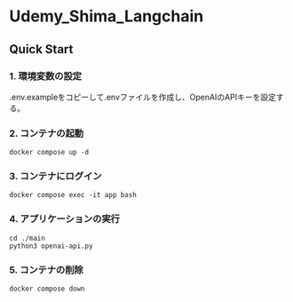 # Udemy_Shima_Langchain

## Quick Start

### 1. 環境変数の設定

.env.exampleをコピーして.envファイルを作成し、OpenAIのAPIキーを設定する。

### 2. コンテナの起動 

```
docker compose up -d
```

### 3. コンテナにログイン

```
docker compose exec -it app bash
```

### 4. アプリケーションの実行

```
cd ./main
python3 openai-api.py
```

### 5. コンテナの削除

```
docker compose down
```

